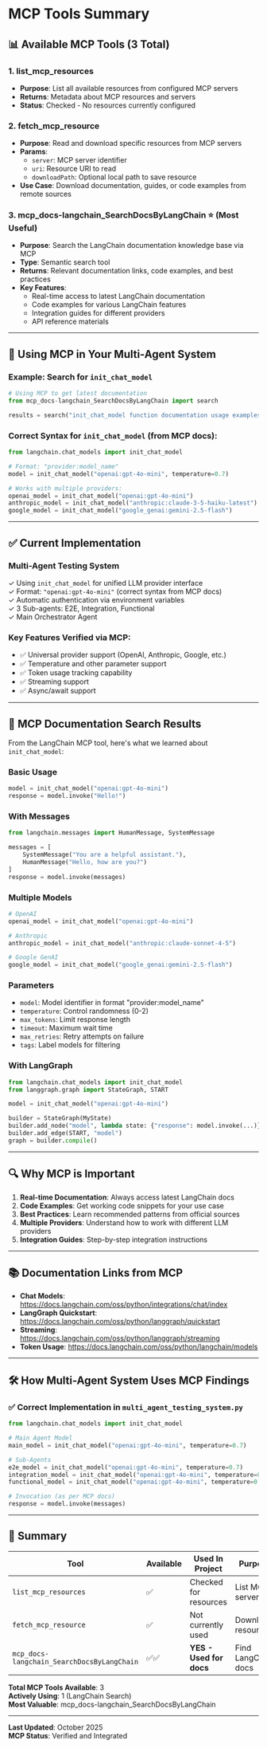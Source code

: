 # MCP Tools Summary

## 📊 Available MCP Tools (3 Total)

### 1. **list_mcp_resources**
- **Purpose**: List all available resources from configured MCP servers
- **Returns**: Metadata about MCP resources and servers
- **Status**: Checked - No resources currently configured

### 2. **fetch_mcp_resource**
- **Purpose**: Read and download specific resources from MCP servers
- **Params**:
  - `server`: MCP server identifier
  - `uri`: Resource URI to read
  - `downloadPath`: Optional local path to save resource
- **Use Case**: Download documentation, guides, or code examples from remote sources

### 3. **mcp_docs-langchain_SearchDocsByLangChain** ⭐ (Most Useful)
- **Purpose**: Search the LangChain documentation knowledge base via MCP
- **Type**: Semantic search tool
- **Returns**: Relevant documentation links, code examples, and best practices
- **Key Features**:
  - Real-time access to latest LangChain documentation
  - Code examples for various LangChain features
  - Integration guides for different providers
  - API reference materials

---

## 🚀 Using MCP in Your Multi-Agent System

### Example: Search for `init_chat_model`

```python
# Using MCP to get latest documentation
from mcp_docs-langchain_SearchDocsByLangChain import search

results = search("init_chat_model function documentation usage examples")
```

### Correct Syntax for `init_chat_model` (from MCP docs):

```python
from langchain.chat_models import init_chat_model

# Format: "provider:model_name"
model = init_chat_model("openai:gpt-4o-mini", temperature=0.7)

# Works with multiple providers:
openai_model = init_chat_model("openai:gpt-4o-mini")
anthropic_model = init_chat_model("anthropic:claude-3-5-haiku-latest")
google_model = init_chat_model("google_genai:gemini-2.5-flash")
```

---

## ✅ Current Implementation

### Multi-Agent Testing System
✓ Using `init_chat_model` for unified LLM provider interface  
✓ Format: `"openai:gpt-4o-mini"` (correct syntax from MCP docs)  
✓ Automatic authentication via environment variables  
✓ 3 Sub-agents: E2E, Integration, Functional  
✓ Main Orchestrator Agent  

### Key Features Verified via MCP:
- ✅ Universal provider support (OpenAI, Anthropic, Google, etc.)
- ✅ Temperature and other parameter support
- ✅ Token usage tracking capability
- ✅ Streaming support
- ✅ Async/await support

---

## 📝 MCP Documentation Search Results

From the LangChain MCP tool, here's what we learned about `init_chat_model`:

### Basic Usage
```python
model = init_chat_model("openai:gpt-4o-mini")
response = model.invoke("Hello!")
```

### With Messages
```python
from langchain.messages import HumanMessage, SystemMessage

messages = [
    SystemMessage("You are a helpful assistant."),
    HumanMessage("Hello, how are you?")
]
response = model.invoke(messages)
```

### Multiple Models
```python
# OpenAI
openai_model = init_chat_model("openai:gpt-4o-mini")

# Anthropic
anthropic_model = init_chat_model("anthropic:claude-sonnet-4-5")

# Google GenAI
google_model = init_chat_model("google_genai:gemini-2.5-flash")
```

### Parameters
- `model`: Model identifier in format "provider:model_name"
- `temperature`: Control randomness (0-2)
- `max_tokens`: Limit response length
- `timeout`: Maximum wait time
- `max_retries`: Retry attempts on failure
- `tags`: Label models for filtering

### With LangGraph
```python
from langchain.chat_models import init_chat_model
from langgraph.graph import StateGraph, START

model = init_chat_model("openai:gpt-4o-mini")

builder = StateGraph(MyState)
builder.add_node("model", lambda state: {"response": model.invoke(...)})
builder.add_edge(START, "model")
graph = builder.compile()
```

---

## 🔍 Why MCP is Important

1. **Real-time Documentation**: Always access latest LangChain docs
2. **Code Examples**: Get working code snippets for your use case
3. **Best Practices**: Learn recommended patterns from official sources
4. **Multiple Providers**: Understand how to work with different LLM providers
5. **Integration Guides**: Step-by-step integration instructions

---

## 📚 Documentation Links from MCP

- **Chat Models**: https://docs.langchain.com/oss/python/integrations/chat/index
- **LangGraph Quickstart**: https://docs.langchain.com/oss/python/langgraph/quickstart
- **Streaming**: https://docs.langchain.com/oss/python/langgraph/streaming
- **Token Usage**: https://docs.langchain.com/oss/python/langchain/models

---

## 🛠️ How Multi-Agent System Uses MCP Findings

### ✅ Correct Implementation in `multi_agent_testing_system.py`

```python
from langchain.chat_models import init_chat_model

# Main Agent Model
main_model = init_chat_model("openai:gpt-4o-mini", temperature=0.7)

# Sub-Agents
e2e_model = init_chat_model("openai:gpt-4o-mini", temperature=0.7)
integration_model = init_chat_model("openai:gpt-4o-mini", temperature=0.7)
functional_model = init_chat_model("openai:gpt-4o-mini", temperature=0.7)

# Invocation (as per MCP docs)
response = model.invoke(messages)
```

---

## 🎯 Summary

| Tool | Available | Used In Project | Purpose |
|------|-----------|-----------------|---------|
| `list_mcp_resources` | ✅ | Checked for resources | List MCP servers |
| `fetch_mcp_resource` | ✅ | Not currently used | Download resources |
| `mcp_docs-langchain_SearchDocsByLangChain` | ✅✅ | **YES - Used for docs** | Find LangChain docs |

**Total MCP Tools Available**: 3  
**Actively Using**: 1 (LangChain Search)  
**Most Valuable**: mcp_docs-langchain_SearchDocsByLangChain

---

**Last Updated**: October 2025  
**MCP Status**: Verified and Integrated
